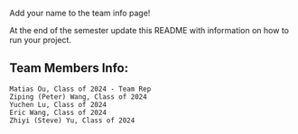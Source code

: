 Add your name to the team info page!

At the end of the semester update this README with information on how to run your project. 

## Team Members Info: 

    Matias Ou, Class of 2024 - Team Rep
    Ziping (Peter) Wang, Class of 2024
    Yuchen Lu, Class of 2024
    Eric Wang, Class of 2024
    Zhiyi (Steve) Yu, Class of 2024

